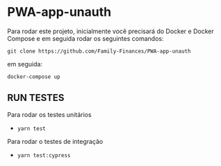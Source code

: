 # PWA-app-unauth


Para rodar este projeto, inicialmente você precisará do Docker e Docker Compose e em seguida rodar os seguintes comandos:

```
git clone https://github.com/Family-Finances/PWA-app-unauth

```

em seguida: 

  `docker-compose up`



## RUN TESTES

Para rodar os testes unitários

- `yarn test`

Para rodar o testes de integração

- `yarn test:cypress`
 